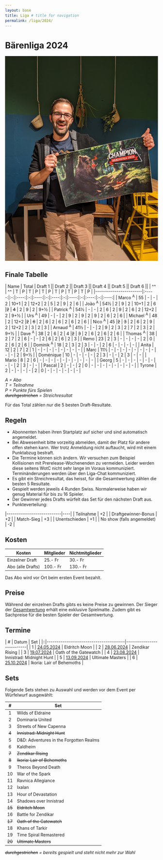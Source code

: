```yaml
---
layout: base
title: Liga # title for navigation
permalink: /liga/2024/
---
```


# Bärenliga 2024

![Liga-Gewinner 2024 Marco](/assets/photos/liga2014_winner.jpg)

## Finale Tabelle

| Name                   | Total | Draft 1 || Draft 2 || Draft 3 || Draft 4 || Draft 5 || Draft 6 ||
| ^^                     | ^^    | T | P    | T | P    | T | P    | T | P    | T | P    | T | P    |
|------------------------|:-----:|:-:|:----:|:-:|:----:|:-:|:----:|:-:|:----:|:-:|:----:|:-:|:----:|
| Marco <sup>A</sup>     |  55   | - | -    | 2 | 10+1 | 2 | 12+2 | 2 | 5    | 2 | 9    | 2 | 6    |
| João <sup>A</sup>      |  54½  | 2 | 9    | 2 | 10+1 | 2 | 6    |~~2~~ | ~~4~~ | 2 | 9    | 2 |  9+½ |
| Patrick <sup>A</sup>   |  54½  | - | -    | 2 | 6    | 2 | 9    | 2 | 6    | 2 | 12+2 | 2 |  9+½ |
| Urs <sup>A</sup>       |  49   | - | -    | 2 | 9    | 2 | 9    | 2 | 9    | 2 | 6    | 2 | 6    |
| Michael <sup>A</sup>   |  48   | 2 | 12+2 |~~2~~ | ~~6~~ | 2 | 6    | 2 | 6    | 2 | 6    | 2 | 6    |
| Nico <sup>A</sup>      |  45   |~~2~~ | ~~3~~ | 2 | 6    | 2 | 9    | 2 | 12+2 | 2 | 3    | 2 |  3   |
| Arnaud <sup>A</sup>    |  41½  | - | -    | 2 | 9    | 2 | 3    | 2 | 7    | 2 | 3    | 2 |  9+½ |
| Dave <sup>A</sup>      |  38   | 2 | 6    | 2 | 4    |~~2~~ | ~~3~~ | 2 | 6    | 2 | 6    | 2 |  6    |
| Thomas <sup>A</sup>    |  38   | 2 | 7    | 2 | 6    | - | -    | 2 | 6    | 2 | 6    | 2 | 3    |
| Remo                   |  23   | 2 | 3    | - | -    | - | -    | 2 | 0    | 2 | 6    | 2 | 6    |
| Dominik <sup>A</sup>   |  18   | 2 | 3    | 2 | 3    | - | -    | 2 | 6    | - | -    | - | -    |
| Anita                  |  12   | 2 | 7    | 2 | 1    | - | -    | - | -    | - | -    | - | -    |
| Marc                   |  11½  | - | -    | - | -    | - | -    | - | -    | - | -    | 2 | 9+½  |
| Doménique              |  10   | - | -    | - | -    | 2 | 3    | - | -    | 2 | 3    | - | -    |
| Mario                  |  8    | 2 | 6    | - | -    | - | -    | - | -    | - | -    | - | -    |
| Georg                  |  5    | - | -    | - | -    | - | -    | - | -    | 2 | 3    | - | -    |
| Pascal                 |  2    | - | -    | 2 | 0    | - | -    | - | -    | - | -    | - | -    |
| Tyrone                 |  2    | - | -    | - | -    | 2 | 0    | - | -    | - | -    | - | -    |

_A = Abo_\
_T = Teilnahme_\
_P = Punkte fürs Spielen_\
_~~durchgestrichen~~ = Streichresultat_

Für das Total zählen nur die 5 besten Draft-Resultate.

## Regeln
- Abonnenten haben ihren Startplatz auf sicher und sind automatisch angemeldet.
- Bei Abwesenheit bitte vorzeitig abmelden, damit der Platz für andere offen stehen kann. Wer trotz Anmeldung nicht auftaucht, wird mit einem Punktabzug bestraft.
- Die Termine können sich ändern. Wir versuchen zum Beispiel Kollisionen mit Prerelease-Wochenenden zu vermeiden. Leider werden diese seitens WotC nicht sehr lange im Voraus kommuniziert. Terminänderungen werden über den Liga-Chat kommuniziert.
- Es gibt ein Streichresultat, das heisst, für die Gesamtwertung zählen die besten 5 Resultate.
- Gespielt werden jeweils 4 Runden Swiss. Normalerweise haben wir genug Material für bis zu 16 Spieler.
- Der Gewinner jedes Drafts würfelt das Set für den nächsten Draft aus.
- Punkteverteilung:

|----------------------------|----|
| Teilnahme                  | +2 |
| Draftgewinner-Bonus        | +2 |
| Match-Sieg                 | +3 |
| Unentschieden              | +1 |
| No show (falls angemeldet) | -2 |

## Kosten

| Kosten               | Mitglieder | Nichtmitglieder |
|----------------------|------------|-----------------|
| Einzelner Draft      | 25.- Fr    | 30.- Fr         |
| Abo (alle Drafts)    | 100.- Fr   | 130.- Fr        |

Das Abo wird vor Ort beim ersten Event bezahlt.

## Preise
Während der einzelnen Drafts gibts es keine Preise zu gewinnen. Der Sieger der [Gesamtwertung](/liga/2024/tabelle) erhält eine exklusive Spielmatte.
Zudem gibt es Sachpreise für die besten Spieler der Gesamtwertung.

## Termine

| # | Datum                                 | Set                       |
|::|----------------------------------------|---------------------------|
| 1 | [24.05.2024](/event/2024-05-24-liga)  | Eldritch Moon             |
| 2 | [28.06.2024](/event/2024-06-28-liga)  | Zendikar Rising           |
| 3 | [19.07.2024](/event/2024-07-19-liga)  | Oath of the Gatewatch     |
| 4 | [23.08.2024](/event/2024-08-23-liga)  | Innistrad: Midnight Hunt  |
| 5 | [13.09.2024](/event/2024-09-13-liga)  | Ultimate Masters          |
| 6 | [25.10.2024](/event/2024-10-25-liga)  | Ikoria: Lair of Behemoths |


## Sets
Folgende Sets stehen zu Auswahl und werden vor dem Event per Würfelwurf ausgewählt:

| #  | Set                                     |
|:--:|-----------------------------------------|
| 1  | Wilds of Eldraine                       |
| 2  | Dominaria United                        |
| 3  | Streets of New Capenna                  |
| ~~4~~  | ~~Innistrad: Midnight Hunt~~        |
| 5  | D&D: Adventures in the Forgotten Realms |
| 6  | Kaldheim                                |
| ~~7~~  | ~~Zendikar Rising~~                 |
| ~~8~~  | ~~Ikoria: Lair of Behemoths~~       |
| 9  | Theros Beyond Death                     |
| 10 | War of the Spark                        |
| 11 | Ravnica Allegiance                      |
| 12 | Ixalan                                  |
| 13 | Hour of Devastation                     |
| 14 | Shadows over Innistrad                  |
| ~~15~~ | ~~Eldritch Moon~~                   |
| 16 | Battle for Zendikar                     |
| ~~17~~ | ~~Oath of the Gatewatch~~           |
| 18 | Khans of Tarkir                         |
| 19 | Time Spiral Remastered                  |
| ~~20~~ | ~~Ultimate Masters~~                |

_~~durchgestrichen~~ = bereits gespielt und steht nicht mehr zur Wahl_
